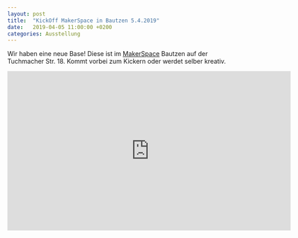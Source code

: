 ```yaml
---
layout: post
title:  "KickOff MakerSpace in Bautzen 5.4.2019"
date:   2019-04-05 11:00:00 +0200
categories: Ausstellung
---
```


Wir haben eine neue Base! Diese ist im [MakerSpace][MakerSpace] Bautzen auf der Tuchmacher Str. 18. Kommt vorbei zum Kickern oder werdet selber kreativ.

<p style="text-align:center;">
<iframe src="https://player.vimeo.com/video/331752733" width="640" height="360" frameborder="0" allow="autoplay; fullscreen" allowfullscreen></iframe>
</p>

[MakerSpace]: https://servicestelle-heimat.de/projekte/haeppy-lab/